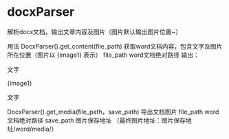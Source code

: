 # docxParser
解析docx文档，输出文章内容及图片（图片默认输出图片位置~）

用法
 DocxParser().get_content(file_path) 获取word文档内容，包含文字及图片所在位置（图片以 {image1} 表示）
 file_path  word文档绝对路径
 输出： <p>文字</p>{image1}<p>文字</p>
 DocxParser().get_media(file_path，save_path)  导出文档图片
 file_path word文档绝对路径
 save_path  图片保存地址 （最终图片地址：图片保存地址/word/media/）
 
 
